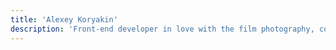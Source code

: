 ```yaml
---
title: 'Alexey Koryakin'
description: 'Front-end developer in love with the film photography, coffee and anime'
---
```

